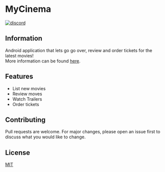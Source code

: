 # MyCinema

[<img alt="discord" src="https://lielamar.com/plugins/github_discord.png" size=1.5>](https://discord.gg/NzgBrqR)

## Information

Android application that lets go go over, review and order tickets for the latest movies!<br>
More information can be found [here](https://drive.google.com/file/d/1YLxeWmuEvV4cA2CKOg3NrUgiEJhuv8Ii/view).

## Features
* List new movies
* Review moves
* Watch Trailers
* Order tickets

## Contributing
Pull requests are welcome. For major changes, please open an issue first to discuss what you would like to change.

## License
[MIT](https://choosealicense.com/licenses/mit/)
